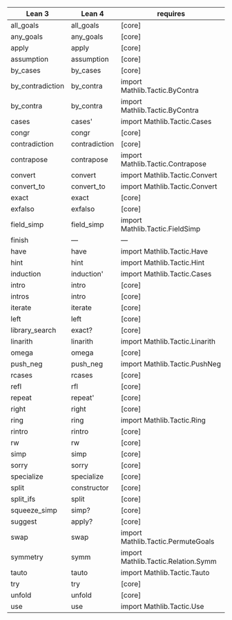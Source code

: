 | Lean 3           | Lean 4        | requires                            |
| ---------------- | ------------- | ----------------------------------- |
| all_goals        | all_goals     | [core]                              |
| any_goals        | any_goals     | [core]                              |
| apply            | apply         | [core]                              |
| assumption       | assumption    | [core]                              |
| by_cases         | by_cases      | [core]                              |
| by_contradiction | by_contra     | import Mathlib.Tactic.ByContra      |
| by_contra        | by_contra     | import Mathlib.Tactic.ByContra      |
| cases            | cases'        | import Mathlib.Tactic.Cases         |
| congr            | congr         | [core]                              |
| contradiction    | contradiction | [core]                              |
| contrapose       | contrapose    | import Mathlib.Tactic.Contrapose    |
| convert          | convert       | import Mathlib.Tactic.Convert       |
| convert_to       | convert_to    | import Mathlib.Tactic.Convert       |
| exact            | exact         | [core]                              |
| exfalso          | exfalso       | [core]                              |
| field_simp       | field_simp    | import Mathlib.Tactic.FieldSimp     |
| finish           | —             | —                                   |
| have             | have          | import Mathlib.Tactic.Have          |
| hint             | hint          | import Mathlib.Tactic.Hint          |
| induction        | induction'    | import Mathlib.Tactic.Cases         |
| intro            | intro         | [core]                              |
| intros           | intro         | [core]                              |
| iterate          | iterate       | [core]                              |
| left             | left          | [core]                              |
| library_search   | exact?        | [core]                              |
| linarith         | linarith      | import Mathlib.Tactic.Linarith      |
| omega            | omega         | [core]                              |
| push_neg         | push_neg      | import Mathlib.Tactic.PushNeg       |
| rcases           | rcases        | [core]                              |
| refl             | rfl           | [core]                              |
| repeat           | repeat'       | [core]                              |
| right            | right         | [core]                              |
| ring             | ring          | import Mathlib.Tactic.Ring          |
| rintro           | rintro        | [core]                              |
| rw               | rw            | [core]                              |
| simp             | simp          | [core]                              |
| sorry            | sorry         | [core]                              |
| specialize       | specialize    | [core]                              |
| split            | constructor   | [core]                              |
| split_ifs        | split         | [core]                              |
| squeeze_simp     | simp?         | [core]                              |
| suggest          | apply?        | [core]                              |
| swap             | swap          | import Mathlib.Tactic.PermuteGoals  |
| symmetry         | symm          | import Mathlib.Tactic.Relation.Symm |
| tauto            | tauto         | import Mathlib.Tactic.Tauto         |
| try              | try           | [core]                              |
| unfold           | unfold        | [core]                              |
| use              | use           | import Mathlib.Tactic.Use           |
